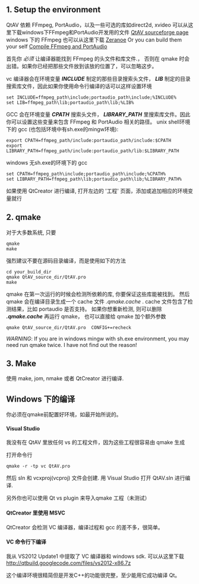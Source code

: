 ﻿## 1. Setup the environment

QtAV 依赖 FFmpeg, PortAudio，以及一些可选的库如direct2d, xvideo
可以从这里下载windows下FFmpeg和PortAudio开发用的文件 [QtAV sourceforge page](https://sourceforge.net/projects/qtav/files/depends)
windows 下的 FFmpeg 也可以从这里下载 [Zeranoe](http://ffmpeg.zeranoe.com/builds)
Or you can build them your self [Compile FFmpeg and PortAudio](https://github.com/wang-bin/QtAV/wiki/Compile-FFmpeg-and-PortAudio)

首先你 *必须* 让编译器能找到 FFmpeg 的头文件和库文件.， 否则在 qmake 时会出错。如果你已经把那些文件放到该放的位置了，可以忽略这步。

vc 编译器会在环境变量 __*INCLUDE*__ 制定的那些目录搜索头文件， __*LIB*__ 制定的目录搜索库文件，因此如果你使用命令行编译的话可以这样设置环境

    set INCLUDE=ffmpeg_path\include;portaudio_path\include;%INCLUDE%
    set LIB=ffmpeg_path\lib;portaudio_path\lib;%LIB%


GCC 会在环境变量 __*CPATH*__ 搜索头文件， __*LIBRARY_PATH*__ 里搜索库文件。因此你可以设置这些变量来包含 FFmpeg 和 PortAudio 相关的路径。
unix shell环境下的 gcc (也包括环境中有sh.exe的mingw环境):

    export CPATH=ffmpeg_path/include:portaudio_path/include:$CPATH
    export LIBRARY_PATH=ffmpeg_path/include:portaudio_path/lib:$LIBRARY_PATH

windows 无sh.exe的环境下的 gcc

    set CPATH=ffmpeg_path\include;portaudio_path\include;%CPATH%
    set LIBRARY_PATH=ffmpeg_path\lib;portaudio_path\lib;%LIBRARY_PATH%

如果使用 QtCreator 进行编译, 打开左边的 '工程' 页面，添加或追加相应的环境变量就行

## 2. qmake

对于大多数系统, 只要

    qmake
    make

强烈建议不要在源码目录编译，而是使用如下的方法 

    cd your_build_dir
    qmake QtAV_source_dir/QtAV.pro
    make

qmake 在第一次运行的时候会检测所依赖的库, 你要保证这些库能被找到。
然后 qmake 会在编译目录生成一个 cache 文件 _.qmake.cache_ . cache 文件包含了检测结果，比如 portaudio 是否支持。 如果你想重新检测, 则可以删除 _**.qmake.cache**_ 再运行 qmake， 也可以直接给 qmake 加个额外参数

    qmake QtAV_source_dir/QtAV.pro  CONFIG+=recheck


_WARNING_: If you are in windows mingw with sh.exe environment, you may need run qmake twice. I have not find out the reason!

## 3. Make

使用 make, jom, nmake 或者 QtCreator 进行编译.



## Windows 下的编译

你必须在qmake前配置好环境，如最开始所说的。

#### Visual Studio

我没有在 QtAV 里放任何 vs 的工程文件，因为这些工程很容易由 qmake 生成

打开命令行

    qmake -r -tp vc QtAV.pro

然后 sln 和 vcxproj(vcproj) 文件会创建. 用 Visual Studio 打开 QtAV.sln 进行编译.

另外你也可以使用 Qt vs plugin 来导入qmake 工程（未测试）

#### QtCreator 里使用 MSVC

QtCreator 会检测 VC 编译器，编译过程和 gcc 的差不多，很简单。


#### VC 命令行下编译

我从  VS2012 Update1 中提取了 VC 编译器和 windows sdk. 可以从这里下载 http://qtbuild.googlecode.com/files/vs2012-x86.7z

这个编译环境很精简但是开发C++的功能很完整，至少能用它成功编译 Qt。
